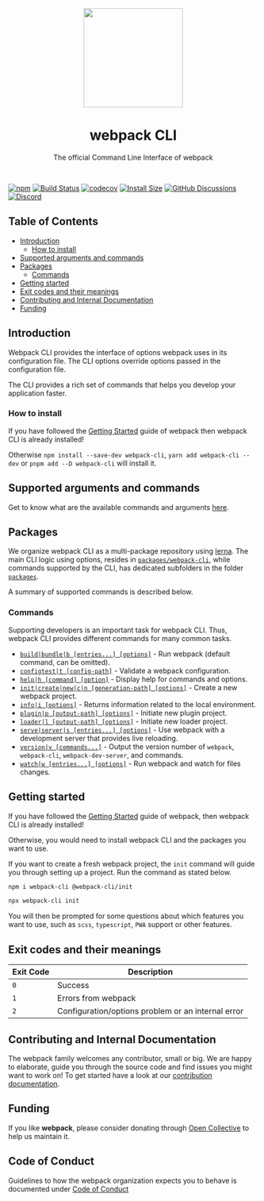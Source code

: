 <div align="center">
    <a href="https://github.com/webpack/webpack-cli">
        <img width="200" height="200" src="https://webpack.js.org/assets/icon-square-big.svg">
    </a>
</div>

<h1 align="center">webpack CLI</h1>

<p align="center">
  The official Command Line Interface of webpack
</p>
<br>

[![npm][npm]][npm-url]
[![Build Status][build-status]][build-status-url]
[![codecov][codecov-badge]][codecov-url]
[![Install Size][size]][size-url]
[![GitHub Discussions][discussion]][discussion-url]
[![Discord][discord-invite]][discord-url]

## Table of Contents

- [Introduction](#introduction)
  - [How to install](#how-to-install)
- [Supported arguments and commands](#supported-arguments-and-commands)
- [Packages](#packages)
  - [Commands](#commands)
- [Getting started](#getting-started)
- [Exit codes and their meanings](#exit-codes-and-their-meanings)
- [Contributing and Internal Documentation](#contributing-and-internal-documentation)
- [Funding](#funding)

## Introduction

Webpack CLI provides the interface of options webpack uses in its configuration file. The CLI options override options passed in the configuration file.

The CLI provides a rich set of commands that helps you develop your application faster.

### How to install

If you have followed the [Getting Started](https://webpack.js.org/guides/getting-started/) guide of webpack then webpack CLI is already installed!

Otherwise `npm install --save-dev webpack-cli`, `yarn add webpack-cli --dev` or `pnpm add --D webpack-cli` will install it.

## Supported arguments and commands

Get to know what are the available commands and arguments [here](./packages/webpack-cli/README.md).

## Packages

We organize webpack CLI as a multi-package repository using [lerna](https://github.com/lerna/lerna). The main CLI logic using options, resides in [`packages/webpack-cli`](https://github.com/webpack/webpack-cli/tree/master/packages/webpack-cli), while commands supported by the CLI, has dedicated subfolders in the folder [`packages`](https://github.com/webpack/webpack-cli/tree/master/packages).

A summary of supported commands is described below.

### Commands

Supporting developers is an important task for webpack CLI.
Thus, webpack CLI provides different commands for many common tasks.

- [`build|bundle|b [entries...] [options]`](https://webpack.js.org/api/cli/#build) - Run webpack (default command, can be omitted).
- [`configtest|t [config-path]`](https://webpack.js.org/api/cli/#configtest) - Validate a webpack configuration.
- [`help|h [command] [option]`](https://webpack.js.org/api/cli/#help) - Display help for commands and options.
- [`init|create|new|c|n [generation-path] [options]`](https://webpack.js.org/api/cli/#init) - Create a new webpack project.
- [`info|i [options]`](https://webpack.js.org/api/cli/#info) - Returns information related to the local environment.
- [`plugin|p [output-path] [options]`](https://webpack.js.org/api/cli/#plugin) - Initiate new plugin project.
- [`loader|l [output-path] [options]`](https://webpack.js.org/api/cli/#loader) - Initiate new loader project.
- [`serve|server|s [entries...] [options]`](https://webpack.js.org/api/cli/#serve) - Use webpack with a development server that provides live reloading.
- [`version|v [commands...]`](https://webpack.js.org/api/cli/#version) - Output the version number of `webpack`, `webpack-cli`, `webpack-dev-server`, and commands.
- [`watch|w [entries...] [options]`](https://webpack.js.org/api/cli/#watch) - Run webpack and watch for files changes.

## Getting started

If you have followed the [Getting Started](https://webpack.js.org/guides/getting-started/) guide of webpack, then webpack CLI is already installed!

Otherwise, you would need to install webpack CLI and the packages you want to use.

If you want to create a fresh webpack project, the `init` command will guide you through setting up a project. Run the command as stated below.

```sh
npm i webpack-cli @webpack-cli/init
```

```sh
npx webpack-cli init
```

You will then be prompted for some questions about which features you want to use, such as `scss`, `typescript`, `PWA` support or other features.

## Exit codes and their meanings

| Exit Code | Description                                        |
| --------- | -------------------------------------------------- |
| `0`       | Success                                            |
| `1`       | Errors from webpack                                |
| `2`       | Configuration/options problem or an internal error |

## Contributing and Internal Documentation

The webpack family welcomes any contributor, small or big. We are happy to elaborate, guide you through the source code and find issues you might want to work on! To get started have a look at our [contribution documentation](./.github/CONTRIBUTING.md).

## Funding

If you like **webpack**, please consider donating through [Open Collective](https://opencollective.com/webpack) to help us maintain it.

[npm]: https://img.shields.io/npm/v/webpack-cli.svg
[npm-url]: https://www.npmjs.com/package/webpack-cli
[build-status]: https://github.com/webpack/webpack-cli/workflows/webpack-cli/badge.svg?branch=master
[build-status-url]: https://github.com/webpack/webpack-cli/actions
[codecov-badge]: https://codecov.io/gh/webpack/webpack-cli/branch/master/graph/badge.svg?token=6B6NxtsZc3
[codecov-url]: https://codecov.io/gh/webpack/webpack-cli
[size]: https://packagephobia.com/badge?p=webpack-cli
[size-url]: https://packagephobia.com/result?p=webpack-cli
[discussion]: https://img.shields.io/github/discussions/webpack/webpack
[discussion-url]: https://github.com/webpack/webpack/discussions
[discord-invite]: https://img.shields.io/discord/1180618526436888586?style=flat&logo=discord&logoColor=white&label=discord
[discord-url]: https://discord.gg/ARKBCXBu

## Code of Conduct

Guidelines to how the webpack organization expects you to behave is documented under [Code of Conduct](./CODE_OF_CONDUCT.md)
